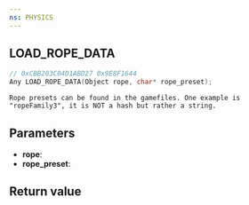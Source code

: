 ```yaml
---
ns: PHYSICS
---
```

## LOAD_ROPE_DATA

```c
// 0xCBB203C04D1ABD27 0x9E8F1644
Any LOAD_ROPE_DATA(Object rope, char* rope_preset);
```

```
Rope presets can be found in the gamefiles. One example is "ropeFamily3", it is NOT a hash but rather a string.  
```

## Parameters
* **rope**: 
* **rope_preset**: 

## Return value
